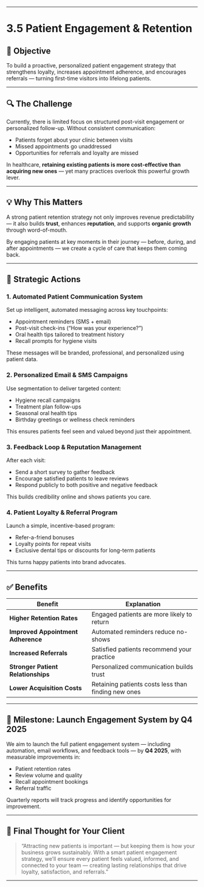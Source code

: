 
---

# 3.5 Patient Engagement & Retention

## 🎯 Objective  
To build a proactive, personalized patient engagement strategy that strengthens loyalty, increases appointment adherence, and encourages referrals — turning first-time visitors into lifelong patients.

---

## 🔍 The Challenge  
Currently, there is limited focus on structured post-visit engagement or personalized follow-up. Without consistent communication:

- Patients forget about your clinic between visits  
- Missed appointments go unaddressed  
- Opportunities for referrals and loyalty are missed  

In healthcare, **retaining existing patients is more cost-effective than acquiring new ones** — yet many practices overlook this powerful growth lever.

---

## 💡 Why This Matters  
A strong patient retention strategy not only improves revenue predictability — it also builds **trust**, enhances **reputation**, and supports **organic growth** through word-of-mouth.

By engaging patients at key moments in their journey — before, during, and after appointments — we create a cycle of care that keeps them coming back.

---

## 🌟 Strategic Actions

### 1. **Automated Patient Communication System**
Set up intelligent, automated messaging across key touchpoints:
- Appointment reminders (SMS + email)
- Post-visit check-ins (“How was your experience?”)
- Oral health tips tailored to treatment history
- Recall prompts for hygiene visits

These messages will be branded, professional, and personalized using patient data.

### 2. **Personalized Email & SMS Campaigns**
Use segmentation to deliver targeted content:
- Hygiene recall campaigns
- Treatment plan follow-ups
- Seasonal oral health tips
- Birthday greetings or wellness check reminders

This ensures patients feel seen and valued beyond just their appointment.

### 3. **Feedback Loop & Reputation Management**
After each visit:
- Send a short survey to gather feedback
- Encourage satisfied patients to leave reviews
- Respond publicly to both positive and negative feedback

This builds credibility online and shows patients you care.

### 4. **Patient Loyalty & Referral Program**
Launch a simple, incentive-based program:
- Refer-a-friend bonuses
- Loyalty points for repeat visits
- Exclusive dental tips or discounts for long-term patients

This turns happy patients into brand advocates.

---

## ✅ Benefits

| Benefit | Explanation |
|--------|-------------|
| **Higher Retention Rates** | Engaged patients are more likely to return |
| **Improved Appointment Adherence** | Automated reminders reduce no-shows |
| **Increased Referrals** | Satisfied patients recommend your practice |
| **Stronger Patient Relationships** | Personalized communication builds trust |
| **Lower Acquisition Costs** | Retaining patients costs less than finding new ones |

---

## 🚀 Milestone: Launch Engagement System by Q4 2025  
We aim to launch the full patient engagement system — including automation, email workflows, and feedback tools — by **Q4 2025**, with measurable improvements in:
- Patient retention rates  
- Review volume and quality  
- Recall appointment bookings  
- Referral traffic  

Quarterly reports will track progress and identify opportunities for improvement.

---

## 💬 Final Thought for Your Client

> “Attracting new patients is important — but keeping them is how your business grows sustainably. With a smart patient engagement strategy, we’ll ensure every patient feels valued, informed, and connected to your team — creating lasting relationships that drive loyalty, satisfaction, and referrals.”

---